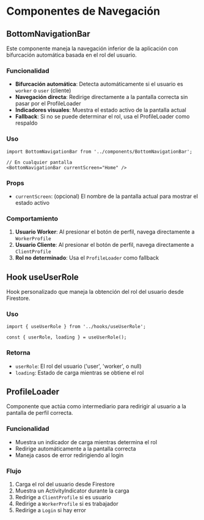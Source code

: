 # Componentes de Navegación

## BottomNavigationBar

Este componente maneja la navegación inferior de la aplicación con bifurcación automática basada en el rol del usuario.

### Funcionalidad

- **Bifurcación automática**: Detecta automáticamente si el usuario es `worker` o `user` (cliente)
- **Navegación directa**: Redirige directamente a la pantalla correcta sin pasar por el ProfileLoader
- **Indicadores visuales**: Muestra el estado activo de la pantalla actual
- **Fallback**: Si no se puede determinar el rol, usa el ProfileLoader como respaldo

### Uso

```tsx
import BottomNavigationBar from '../components/BottomNavigationBar';

// En cualquier pantalla
<BottomNavigationBar currentScreen="Home" />
```

### Props

- `currentScreen`: (opcional) El nombre de la pantalla actual para mostrar el estado activo

### Comportamiento

1. **Usuario Worker**: Al presionar el botón de perfil, navega directamente a `WorkerProfile`
2. **Usuario Cliente**: Al presionar el botón de perfil, navega directamente a `ClientProfile`
3. **Rol no determinado**: Usa el `ProfileLoader` como fallback

## Hook useUserRole

Hook personalizado que maneja la obtención del rol del usuario desde Firestore.

### Uso

```tsx
import { useUserRole } from '../hooks/useUserRole';

const { userRole, loading } = useUserRole();
```

### Retorna

- `userRole`: El rol del usuario ('user', 'worker', o null)
- `loading`: Estado de carga mientras se obtiene el rol

## ProfileLoader

Componente que actúa como intermediario para redirigir al usuario a la pantalla de perfil correcta.

### Funcionalidad

- Muestra un indicador de carga mientras determina el rol
- Redirige automáticamente a la pantalla correcta
- Maneja casos de error redirigiendo al login

### Flujo

1. Carga el rol del usuario desde Firestore
2. Muestra un ActivityIndicator durante la carga
3. Redirige a `ClientProfile` si es usuario
4. Redirige a `WorkerProfile` si es trabajador
5. Redirige a `Login` si hay error 